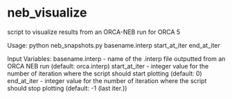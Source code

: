 # neb_visualize
script to visualize results from an ORCA-NEB run for ORCA 5

Usage: python neb_snapshots.py basename.interp start_at_iter<int> end_at_iter<int> 

Input Variables:
basename.interp - name of the .interp file outputted from an ORCA NEB run (default: orca.interp)
start_at_iter   - integer value for the number of iteration where the script should start plotting (default: 0)
end_at_iter     - integer value for the number of iteration where the script should stop plotting  (default: -1 (last iter.))
